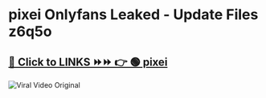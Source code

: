 
 # pixei Onlyfans Leaked - Update Files z6q5o

## <h2><a href="https://clipsfans.com/pixei&ref=git">🔗 Click to LINKS ⏩⏩ 👉 🟢 pixei </a></h2>

<a href="https://clipsfans.com/pixei&ref=git" rel="nofollow" data-target="animated-image.originalLink"><img src="https://i.ibb.co.com/xMMVF88/686577567.gif" alt="Viral Video Original" style="max-width: 100%; display: inline-block;" data-target="animated-image.originalImage"></a>


